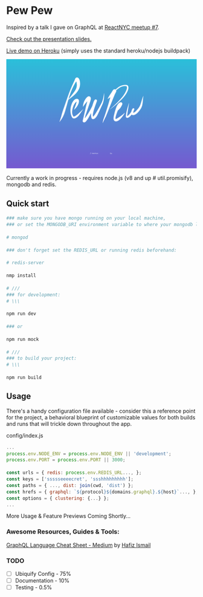 # Pew Pew
Inspired by a talk I gave on GraphQL at [ReactNYC meetup \#7][meetup].

[Check out the presentation slides.][slides]

[Live demo on Heroku][heroku] (simply uses the standard heroku/nodejs buildpack)

![welcome home][landing]

Currently a work in progress - requires node.js (v8 and up # util.promisify), mongodb and redis.

## Quick start
```bash
### make sure you have mongo running on your local machine,
### or set the MONGODB_URI environment variable to where your mongodb lives.

# mongod

### don't forget set the REDIS_URL or running redis beforehand:

# redis-server

nmp install

# ///
### for development:
# \\\

npm run dev

### or

npm run mock

# ///
### to build your project:
# \\\

npm run build
```

## Usage
There's a handy configuration file available - consider this a reference point for the project, a behavioral blueprint of customizable values for both builds and runs that will trickle down throughout the app.

config/index.js
```javascript
...
process.env.NODE_ENV = process.env.NODE_ENV || 'development';
process.env.PORT = process.env.PORT || 3000;

const urls = { redis: process.env.REDIS_URL..., };
const keys = ['ssssseeeecret', 'ssshhhhhhhhh'];
const paths = { ..., dist: join(cwd, 'dist') };
const hrefs = { graphql: `${protocol}${domains.graphql}.${host}`..., };
const options = { clustering: {...} };
...
```

More Usage & Feature Previews Coming Shortly...

### Awesome Resources, Guides & Tools:
[GraphQL Language Cheat Sheet - Medium](https://wehavefaces.net/graphql-shorthand-notation-cheatsheet-17cd715861b6) by [Hafiz Ismail](https://wehavefaces.net/@sogko)

### TODO
- [ ] Ubiquify Config - 75%
- [ ] Documentation - 10%
- [ ] Testing - 0.5%

[meetup]: https://www.meetup.com/ReactNYC/events/240619695/
[slides]: http://slides.com/michaeltobia/graphql/
[heroku]: https://pew-pew-pew.herokuapp.com/

[landing]: https://github.com/Francois-Esquire/pewpew/raw/master/assets/screenshots/home.png "landing page"
